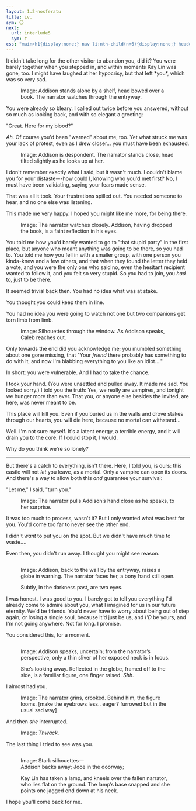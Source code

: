 ```yaml
---
layout: 1.2-nosferatu
title: iv.
sym: 🌕︎
next:
  url: interlude5
  sym: †
css: "main>h1{display:none;} nav li:nth-child(n+6){display:none;} header h2{color:#404040;} figcaption{text-align:center; color:#9f9f9f;} i span{display:block; text-align:center;} p{text-transform:lowercase; max-width:20em; color:#bfbfbf; font-size:.95em;} .dlg,figcaption p{text-transform:none;} #short{margin:2em auto;} .smol{max-width:400px;} figcaption p{color:inherit; font-size:1em;}"
---
```

<div class="book" markdown="1">
It didn't take long for the other visitor to abandon you, did it? You were barely together when you stepped in, and within moments Kay Lin was gone, too. I might have laughed at her hypocrisy, but that left *you*, which was so very sad.

<figure><img src="{%include url.html%}/assets/img/au/4-09.png" alt=""/>
<figcaption><span class="block"><span class="x">Image: </span>Addison stands alone by a shelf, head bowed over a book.</span> <span class="block">The narrator watches through the entryway.</span></figcaption></figure>

You were already so bleary. I called out twice before you answered, without so much as looking back, and with so elegant a greeting:

<span class="dlg">"Great. Here for my blood?"</span>

*Ah.* Of course you'd been "warned" about me, too. Yet what struck me was your lack of protest, even as I drew closer... you must have been exhausted.

<figure><img src="{%include url.html%}/assets/img/au/4-10.png" alt=""/>
<figcaption class="smol"><span class="x">Image: </span>Addison is despondent. The narrator stands close, head tilted slightly as he looks up at her.</figcaption></figure>

I don't remember exactly what I said, but it wasn't much. I couldn't blame you for your distaste---how could I, knowing who you'd met first? No, I must have been validating, saying your fears made sense.

That was all it took. Your frustrations spilled out. You needed someone to hear, and no one else was listening.

This made me very happy. I hoped you might like me more, for being there.

<figure><img src="{%include url.html%}/assets/img/au/4-11.png" alt=""/>
<figcaption class="smol"><span class="x">Image: </span>The narrator watches closely. Addison, having dropped the book, is a faint reflection in his eyes.</figcaption></figure>

You told me how you'd barely wanted to go to "that stupid party" in the first place, but anyone who meant anything was going to be there, so you had to. You told me how you fell in with a smaller group, with one person you kinda-knew and a few others, and that when they found the letter they held a vote, and you were the only one who said no, even the hesitant recipient wanted to follow it, and you felt so very stupid. So you had to join, you *had* to, just to be there.

It seemed trivial back then. You had no idea what was at stake.

You thought you could keep them in line.

You had no idea you were going to watch not one but two companions get torn limb from limb.

<figure><img src="{%include url.html%}/assets/img/au/4-12.png" alt=""/>
<figcaption class="smol"><span class="block"><span class="x">Image: </span>Silhouettes through the window.</span> <span class="block">As Addison speaks, Caleb reaches out.</span></figcaption></figure>

Only towards the end did you acknowledge me; you mumbled something about one gone missing, that <span class="dlg">"Your *friend* there probably has something to do with it, and now I'm blabbing everything to you like an idiot...."</span>

In short: you were vulnerable. And I had to take the chance.

I took your hand. (You were unsettled and pulled away. It made me sad. You looked sorry.) I told you the truth: Yes, we really are vampires, and tonight we hunger more than ever. That you, or anyone else besides the invited, are here, was never meant to be.

This place will kill you. Even if you buried us in the walls and drove stakes through our hearts, you will die here, because no mortal can withstand...

Well. I'm not sure myself. It's a latent energy, a terrible energy, and it will drain you to the core. If I could stop it, I would.

Why do you think we're so lonely?

<hr id="short">

But there's a catch to everything, isn't there. Here, I told you, is ours: this castle will not *let* you leave, as a mortal. Only a vampire can open its doors. And there's a way to allow both this *and* guarantee your survival:

"Let me," I said, "turn you."

<figure><img src="{%include url.html%}/assets/img/au/4-13.png" alt=""/>
<figcaption><span class="x">Image: </span>The narrator pulls Addison’s hand close as he speaks, to her surprise.</figcaption></figure>

It was too much to process, wasn't it? But I only wanted what was best for you. You'd come too far to never see the other end.

I didn't *want* to put you on the spot. But we didn't have much time to waste....

Even then, you didn't run away. I thought you might see reason.

<figure><img src="{%include url.html%}/assets/img/au/4-14.png" alt=""/>
<figcaption><p><span class="x">Image: </span>Addison, back to the wall by the entryway, raises a globe in warning. The narrator faces her, a bony hand still open.</p><p>Subtly, in the darkness past, are two eyes.</p></figcaption></figure>

I was honest. I was good to you. I barely got to tell you everything I'd already come to admire about you, what I imagined for us in our future eternity. We'd be friends. You'd never have to worry about being out of step again, or losing a single soul, because it'd just be us, and *<span style="text-transform:uppercase;">I'd</span>* be yours, and I'm not going anywhere. Not for long. I promise.

You considered this, for a moment.

<figure><img src="{%include url.html%}/assets/img/au/4-15.png" alt=""/>
<figcaption><p><span class="x">Image: </span>Addison speaks, uncertain; from the narrator’s perspective, only a thin sliver of her exposed neck is in focus.</p><p>She’s looking away. Reflected in the globe, framed off to the side, is a familiar figure, one finger raised. <i>Shh.</i></p></figcaption></figure>

I almost had you.

<figure><img src="{%include url.html%}/assets/img/au/4-16.png" alt=""/>
<figcaption><span class="x">Image: </span>The narrator grins, crooked. Behind him, the figure looms. [make the eyebrows less.. eager? furrowed but in the usual sad way]</figcaption></figure>

And then *she* interrupted.

<figure><img src="{%include url.html%}/assets/img/au/4-17.png" alt=""/>
<figcaption><span class="x">Image: </span><i>Thwack.</i></figcaption></figure>

The last thing I tried to see was you.

<figure><img src="{%include url.html%}/assets/img/au/4-18.png" alt=""/>
<figcaption><p><span class="x">Image: </span>Stark silhouettes—<br>Addison backs away; Joce in the doorway;</p> <p>Kay Lin has taken a lamp, and kneels over the fallen narrator, who lies flat on the ground. The lamp’s base snapped and she points one jagged end down at his neck.</p></figcaption></figure>

I hope you'll come back for me.
</div>